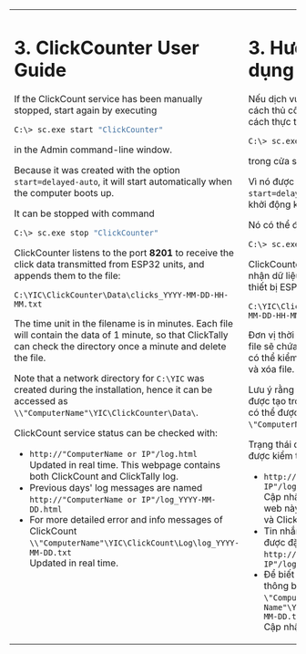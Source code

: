<table style="border-style: none" >
<tr style="border-style: none">
<td valign="top" width="50%" style="color: border-style: none">

# 3. ClickCounter User Guide

If the ClickCount service has been manually stopped, start again by executing

```BASH
C:\> sc.exe start "ClickCounter"
```

in the Admin command-line window.

Because it was created with the option `start=delayed-auto`, it will start automatically when the computer boots up.

It can be stopped with command

```BASH
C:\> sc.exe stop "ClickCounter"
```

ClickCounter listens to the port __8201__ to receive the click data transmitted from ESP32 units, and appends them to the file:

`C:\YIC\ClickCounter\Data\clicks_YYYY-MM-DD-HH-MM.txt`

The time unit in the filename is in minutes. Each file will contain the data of 1 minute, so that ClickTally can check the directory once a minute and delete the file.

Note that a network directory for `C:\YIC` was created during the installation, hence it can be accessed as `\\"ComputerName"\YIC\ClickCounter\Data\`.

ClickCount service status can be checked with:

- `http://"ComputerName or IP"/log.html`\
  Updated in real time. This webpage contains both ClickCount and ClickTally log.
- Previous days' log messages are named\
  `http://"ComputerName or IP"/log_YYYY-MM-DD.html`
- For more detailed error and info messages of ClickCount\
  `\\"ComputerName"\YIC\ClickCount\Log\log_YYYY-MM-DD.txt`\
  Updated in real time.

</td>
<td valign="top" width="50%" style="border-style: none">

# 3. Hướng dẫn sử dụng ClickCounter

Nếu dịch vụ ClickCount đã bị dừng theo cách thủ công, hãy khởi động lại bằng cách thực thi
```BASH
C:\> sc.exe start "ClickCounter"
```
trong cửa sổ dòng lệnh quản trị.

Vì nó được tạo bằng tùy chọn `start=delayed-auto` nên nó sẽ tự động khởi động khi máy tính khởi động.

Nó có thể được dừng lại bằng lệnh
```BASH
C:\> sc.exe stop "ClickCounter"
```

ClickCounter lắng nghe cổng __8201__ để nhận dữ liệu nhấp chuột được truyền từ thiết bị ESP32 và thêm chúng vào tệp:

`C:\YIC\ClickCounter\Data\clicks_YYYY-MM-DD-HH-MM.txt`

Đơn vị thời gian trong tên tệp là phút. Mỗi file sẽ chứa 1 phút dữ liệu để ClickTally có thể kiểm tra thư mục mỗi phút một lần và xóa file.

Lưu ý rằng thư mục mạng cho `C:\YIC` đã được tạo trong quá trình cài đặt, vì vậy nó có thể được truy cập dưới dạng `\"ComputerName"\YIC\ClickCounter\Data\`.

Trạng thái dịch vụ ClickCount có thể được kiểm tra bằng:

- `http://"Computer name or IP"/log.html`\
       Cập nhật trong thời gian thực. Trang web này chứa cả nhật ký ClickCount và ClickTally.
- Tin nhắn nhật ký của ngày hôm trước được đặt tên\
       `http://"Computer name or IP"/log_YYYY-MM-DD.html`
- Để biết thêm thông tin chi tiết về lỗi và thông báo ClickCount\
       `\"Computer Name"\YIC\ClickCount\Log\log_YYYY-MM-DD.txt`\
       Cập nhật trong thời gian thực.

</td>
</tr>
</table>
